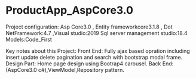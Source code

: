 # ProductApp_AspCore3.0

Project configuration:
Asp Core3.0 ,
Entity frameworkcore3.1.8 ,
Dot NetFramework:4.7 ,Visual studio:2019 
Sql server management studio:18.4
Models:Code_First

Key notes about this Project: Front End:
 Fully ajax based opration including insert update delete pagination and search with bootstrap modal frame.
 Design Part: Home page design using Bootrap4 carousel. 
 Back End:(AspCore3.0 c#),ViewModel,Repository pattern.
